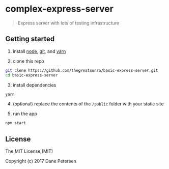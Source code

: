 # complex-express-server

> Express server with lots of testing infrastructure

## Getting started

1) install [node](https://nodejs.org/en/), [git](https://git-scm.com/downloads), and [yarn](https://yarnpkg.com/lang/en/docs/install/)

2) clone this repo

```bash
git clone https://github.com/thegreatsunra/basic-express-server.git
cd basic-express-server
```

3) install dependencies

```bash
yarn
```

4) (optional) replace the contents of the `/public` folder with your static site

5) run the app

```bash
npm start
```

## License

The MIT License (MIT)

Copyright (c) 2017 Dane Petersen
